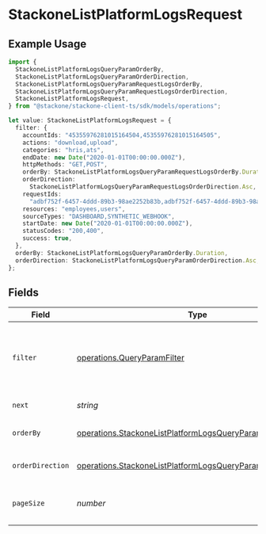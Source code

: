 # StackoneListPlatformLogsRequest

## Example Usage

```typescript
import {
  StackoneListPlatformLogsQueryParamOrderBy,
  StackoneListPlatformLogsQueryParamOrderDirection,
  StackoneListPlatformLogsQueryParamRequestLogsOrderBy,
  StackoneListPlatformLogsQueryParamRequestLogsOrderDirection,
  StackoneListPlatformLogsRequest,
} from "@stackone/stackone-client-ts/sdk/models/operations";

let value: StackoneListPlatformLogsRequest = {
  filter: {
    accountIds: "45355976281015164504,45355976281015164505",
    actions: "download,upload",
    categories: "hris,ats",
    endDate: new Date("2020-01-01T00:00:00.000Z"),
    httpMethods: "GET,POST",
    orderBy: StackoneListPlatformLogsQueryParamRequestLogsOrderBy.Duration,
    orderDirection:
      StackoneListPlatformLogsQueryParamRequestLogsOrderDirection.Asc,
    requestIds:
      "adbf752f-6457-4ddd-89b3-98ae2252b83b,adbf752f-6457-4ddd-89b3-98ae2252b83c",
    resources: "employees,users",
    sourceTypes: "DASHBOARD,SYNTHETIC_WEBHOOK",
    startDate: new Date("2020-01-01T00:00:00.000Z"),
    statusCodes: "200,400",
    success: true,
  },
  orderBy: StackoneListPlatformLogsQueryParamOrderBy.Duration,
  orderDirection: StackoneListPlatformLogsQueryParamOrderDirection.Asc,
};
```

## Fields

| Field                                                                                                                                             | Type                                                                                                                                              | Required                                                                                                                                          | Description                                                                                                                                       | Example                                                                                                                                           |
| ------------------------------------------------------------------------------------------------------------------------------------------------- | ------------------------------------------------------------------------------------------------------------------------------------------------- | ------------------------------------------------------------------------------------------------------------------------------------------------- | ------------------------------------------------------------------------------------------------------------------------------------------------- | ------------------------------------------------------------------------------------------------------------------------------------------------- |
| `filter`                                                                                                                                          | [operations.QueryParamFilter](../../../sdk/models/operations/queryparamfilter.md)                                                                 | :heavy_minus_sign:                                                                                                                                | Filter parameters that allow greater customisation of the list response                                                                           |                                                                                                                                                   |
| `next`                                                                                                                                            | *string*                                                                                                                                          | :heavy_minus_sign:                                                                                                                                | The unified cursor                                                                                                                                |                                                                                                                                                   |
| `orderBy`                                                                                                                                         | [operations.StackoneListPlatformLogsQueryParamOrderBy](../../../sdk/models/operations/stackonelistplatformlogsqueryparamorderby.md)               | :heavy_minus_sign:                                                                                                                                | The field to order the results by.                                                                                                                | created_at                                                                                                                                        |
| `orderDirection`                                                                                                                                  | [operations.StackoneListPlatformLogsQueryParamOrderDirection](../../../sdk/models/operations/stackonelistplatformlogsqueryparamorderdirection.md) | :heavy_minus_sign:                                                                                                                                | The direction to order the results by.                                                                                                            | asc                                                                                                                                               |
| `pageSize`                                                                                                                                        | *number*                                                                                                                                          | :heavy_minus_sign:                                                                                                                                | The number of results per page (default value is 25)                                                                                              |                                                                                                                                                   |